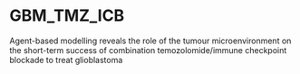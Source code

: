 # GBM_TMZ_ICB
Agent-based modelling reveals the role of the tumour microenvironment on the short-term success of combination temozolomide/immune checkpoint blockade to treat glioblastoma
